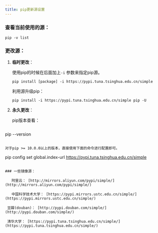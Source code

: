 ```yaml
---
title: pip更新源设置
---
```


### 查看当前使用的源：

```
pip -v list
```

### 更改源：

1. **临时更改**：

   使用pip的时候在后面加上`-i` 参数来指定pip源。

   ```
   pip install [package] -i https://pypi.tuna.tsinghua.edu.cn/simple
   ```

   利用源升级pip：

   ```
   pip install -i https://pypi.tuna.tsinghua.edu.cn/simple pip -U
   ```

2. **永久更改**：

   pip版本查看：

   ```
pip --version
   ```
   
   对于pip >= 10.0.0以上的版本，直接使用下面的命令进行配置即可。

   ```
pip config set global.index-url https://pypi.tuna.tsinghua.edu.cn/simple
   ```

### 一些镜像源：

​	阿里云： [http://mirrors.aliyun.com/pypi/simple/](http://mirrors.aliyun.com/pypi/simple/)

​	中国科学技术大学： [https://pypi.mirrors.ustc.edu.cn/simple/](https://pypi.mirrors.ustc.edu.cn/simple/)

 豆瓣(douban)： [http://pypi.douban.com/simple/](http://pypi.douban.com/simple/)

 清华大学： [https://pypi.tuna.tsinghua.edu.cn/simple/](https://pypi.tuna.tsinghua.edu.cn/simple/)

